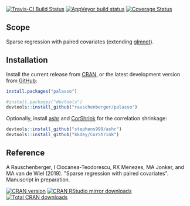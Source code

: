 
<!-- Modify xxx.Rmd, not xxx.md! -->
[![Travis-CI Build Status](https://travis-ci.org/rauschenberger/palasso.svg)](https://travis-ci.org/rauschenberger/palasso) [![AppVeyor build status](https://ci.appveyor.com/api/projects/status/github/rauschenberger/palasso?svg=true)](https://ci.appveyor.com/project/rauschenberger/palasso) [![Coverage Status](https://codecov.io/github/rauschenberger/palasso/coverage.svg?branch=master)](https://codecov.io/github/rauschenberger/palasso)

Scope
-----

Sparse regression with paired covariates (extending [glmnet](https://CRAN.R-project.org/package=glmnet)).

Installation
------------

Install the current release from [CRAN](https://CRAN.R-project.org/package=palasso), or the latest development version from [GitHub](https://github.com/rauschenberger/palasso):

``` r
install.packages("palasso")
```

``` r
#install.packages("devtools")
devtools::install_github("rauschenberger/palasso")
```

Optionally, install [ashr](https://github.com/stephens999/ashr) and [CorShrink](https://github.com/kkdey/CorShrink) for the correlation shrinkage:

``` r
devtools::install_github("stephens999/ashr")
devtools::install_github("kkdey/CorShrink")
```

Reference
---------

A Rauschenberger, I Ciocanea-Teodorescu, RX Menezes, MA Jonker, and MA van de Wiel (2019). "Sparse regression with paired covariates". Manuscript in preparation.

[![CRAN version](https://www.r-pkg.org/badges/version/palasso)](https://CRAN.R-project.org/package=palasso) [![CRAN RStudio mirror downloads](https://cranlogs.r-pkg.org/badges/palasso)](https://CRAN.R-project.org/package=palasso) [![Total CRAN downloads](https://cranlogs.r-pkg.org/badges/grand-total/palasso)](https://CRAN.R-project.org/package=palasso)

<!--
(www.r-pkg.org/pkg/palasso)
-->
